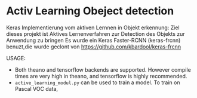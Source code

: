 # Activ Learning Obeject detection
Keras Implementierung vom aktiven Lernnen in Objekt erkennung: Ziel  dieses projekt ist Aktives Lernenverfahren zur Detection des Objekts zur Anwendung zu bringen 
Es wurde ein Keras Faster-RCNN (keras-frcnn) benuzt,die wurde geclont von https://github.com/kbardool/keras-frcnn


USAGE:
- Both theano and tensorflow backends are supported. However compile times are very high in theano, and tensorflow is highly recommended.
- `active_learning_modul.py` can be used to train a model. To train on Pascal VOC data,